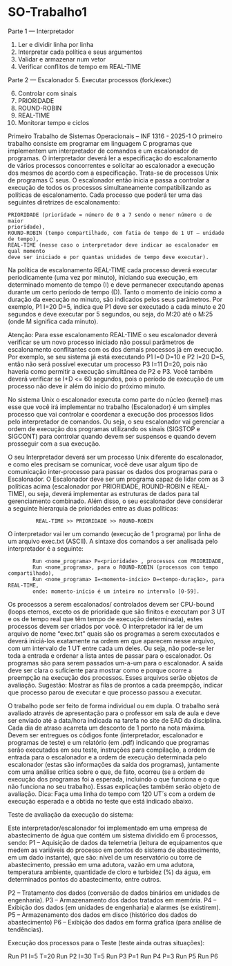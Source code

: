 # SO-Trabalho1


Parte 1 — Interpretador
  1. Ler e dividir linha por linha
  2. Interpretar cada política e seus argumentos
  3. Validar e armazenar num vetor
  4. Verificar conflitos de tempo em REAL-TIME

Parte 2 — Escalonador
  5. Executar processos (fork/exec)
  
  6. Controlar com sinais
  7. PRIORIDADE
  8. ROUND-ROBIN
  9. REAL-TIME
  10. Monitorar tempo e ciclos




Primeiro Trabalho de Sistemas Operacionais – INF 1316 - 2025-1
O primeiro trabalho consiste em programar em linguagem C programas que implementem um
interpretador de comandos e um escalonador de programas. O interpretador deverá ler a
especificação do escalonamento de vários processos concorrentes e solicitar ao escalonador a
execução dos mesmos de acordo com a especificação. Trata-se de processos Unix de programas
C seus. O escalonador então inicia e passa a controlar a execução de todos os processos
simultaneamente compatibilizando as políticas de escalonamento. Cada processo que poderá
ter uma das seguintes diretrizes de escalonamento:

    PRIORIDADE (prioridade = número de 0 a 7 sendo o menor número o de maior
    prioridade),
    ROUND-ROBIN (tempo compartilhado, com fatia de tempo de 1 UT – unidade de tempo),
    REAL-TIME (nesse caso o interpretador deve indicar ao escalonador em qual momento
    deve ser iniciado e por quantas unidades de tempo deve executar).
  

Na política de escalonamento REAL-TIME cada processo deverá executar periodicamente (uma
vez por minuto), iniciando sua execução, em determinado momento de tempo (I) e deve
permanecer executando apenas durante um certo período de tempo (D). Tanto o momento de
início como a duração da execução no minuto, são indicados pelos seus parâmetros. Por
exemplo, P1 I=20 D=5, indica que P1 deve ser executado a cada minuto e 20 segundos e deve
executar por 5 segundos, ou seja, do M:20 até o M:25 (onde M significa cada minuto).

Atenção: Para esse escalonamento REAL-TIME o seu escalonador deverá verificar se um novo
processo iniciado não possui parâmetros de escalonamento conflitantes com os dos demais
processos já em execução. Por exemplo, se seu sistema já está executando P1 I=0 D=10 e P2 I=20
D=5, então não será possível executar um processo P3 I=11 D=20, pois não haveria como permitir
a execução simultânea de P2 e P3. Você também deverá verificar se I+D <= 60 segundos, pois o
período de execução de um processo não deve ir além do início do próximo minuto.

No sistema Unix o escalonador executa como parte do núcleo (kernel) mas esse que você irá
implementar no trabalho (Escalonador) é um simples processo que vai controlar e coordenar a
execução dos processos lidos pelo interpretador de comandos. Ou seja, o seu escalonador vai
gerenciar a ordem de execução dos programas utilizando os sinais (SIGSTOP e SIGCONT) para
controlar quando devem ser suspensos e quando devem prosseguir com a sua execução.

O seu Interpretador deverá ser um processo Unix diferente do escalonador, e como eles
precisam se comunicar, você deve usar algum tipo de comunicação inter-processo para passar
os dados dos programas para o Escalonador.
O Escalonador deve ser um programa capaz de lidar com as 3 políticas acima (escalonador por
PRIORIDADE, ROUND-ROBIN e REAL-TIME), ou seja, deverá implementar as estruturas de dados
para tal gerenciamento combinado. Além disso, o seu escalonador deve considerar a seguinte
hierarquia de prioridades entre as duas politicas:

             REAL-TIME >> PRIORIDADE >> ROUND-ROBIN

O interpretador vai ler um comando (execução de 1 programa) por linha de um arquivo exec.txt
(ASCII). A sintaxe dos comandos a ser analisada pelo interpretador é a seguinte:

            Run <nome_programa> P=<prioridade> , processos com PRIORIDADE,
            Run <nome_programa>, para o ROUND-ROBIN (processos com tempo compartilhado),
            Run <nome_programa> I=<momento-início> D=<tempo-duração>, para REAL-TIME,
            onde: momento-início é um inteiro no intervalo [0-59].
            
             
Os processos a serem escalonados/ controlados devem ser CPU-bound (loops eternos, exceto os
de prioridade que são finitos e executam por 3 UT e os de tempo real que têm tempo de
execução determinada), estes processos devem ser criados por você. O interpretador irá ler de
um arquivo de nome “exec.txt” quais são os programas a serem executados e deverá iniciá-los
exatamente na ordem em que aparecem nesse arquivo, com um intervalo de 1 UT entre cada
um deles. Ou seja, não pode-se ler toda a entrada e ordenar a lista antes de passar para o
escalonador. Os programas são para serem passados um-a-um para o escalonador. A saída deve
ser clara o suficiente para mostrar como e porque ocorre a preempção na execução dos
processos. Esses arquivos serão objetos de avaliação. Sugestão: Mostrar as filas de prontos a
cada preempção, indicar que processo parou de executar e que processo passou a executar.


O trabalho pode ser feito de forma individual ou em dupla. O trabalho será avaliado através de
apresentação para o professor em sala de aula e deve ser enviado até a data/hora indicada na
tarefa no site de EAD da disciplina. Cada dia de atraso acarreta um desconto de 1 ponto na nota
máxima. Devem ser entregues os códigos fonte (interpretador, escalonador e programas de
teste) e um relatório (em .pdf) indicando que programas serão executados em seu teste,
instruções para compilação, a ordem de entrada para o escalonador e a ordem de execução
determinada pelo escalonador (estas são informações da saída dos programas), juntamente com
uma análise crítica sobre o que, de fato, ocorreu (se a ordem de execução dos programas foi a
esperada, incluindo o que funciona e o que não funciona no seu trabalho). Essas explicações
também serão objeto de avaliação. Dica: Faça uma linha do tempo com 120 UT´s com a ordem
de execução esperada e a obtida no teste que está indicado abaixo.


Teste de avaliação da execução do sistema:

Este interpretador/escalonador foi implementado em uma empresa de abastecimento de água
que contém um sistema dividido em 6 processos, sendo:
P1 – Aquisição de dados da telemetria (leitura de equipamentos que medem as variáveis do
processo em pontos do sistema de abastecimento, em um dado instante), que são: nível de um
reservatório ou torre de abastecimento, pressão em uma adutora, vazão em uma adutora,
temperatura ambiente, quantidade de cloro e turbidez (%) da água, em determinados pontos do
abastecimento, entre outros.

P2 – Tratamento dos dados (conversão de dados binários em unidades de engenharia).
P3 – Armazenamento dos dados tratados em memória.
P4 – Exibição dos dados (em unidades de engenharia) e alarmes (se existirem).
P5 – Armazenamento dos dados em disco (histórico dos dados do abastecimento)
P6 – Exibição dos dados em forma gráfica (para análise de tendências).


Execução dos processos para o Teste (teste ainda outras situações):

Run P1 I=5 T=20
Run P2 I=30 T=5
Run P3 P=1
Run P4 P=3
Run P5
Run P6
